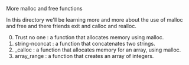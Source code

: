 More malloc and free functions

In this directory we'll be learning more and more about the use of malloc and free
and there friends exit and calloc and realloc.

0. Trust no one : a function that allocates memory using malloc.
1. string-nconcat : a function that concatenates two strings.
2. _calloc : a function that allocates memory for an array, using malloc.
3. array_range : a function that creates an array of integers.
